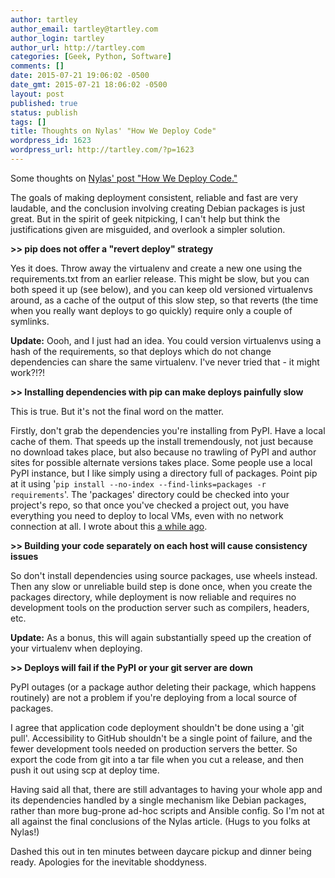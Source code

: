 ```yaml
---
author: tartley
author_email: tartley@tartley.com
author_login: tartley
author_url: http://tartley.com
categories: [Geek, Python, Software]
comments: []
date: 2015-07-21 19:06:02 -0500
date_gmt: 2015-07-21 18:06:02 -0500
layout: post
published: true
status: publish
tags: []
title: Thoughts on Nylas' "How We Deploy Code"
wordpress_id: 1623
wordpress_url: http://tartley.com/?p=1623
---
```


Some thoughts on [Nylas' post "How We Deploy
Code."](https://nylas.com/blog/packaging-deploying-python)

The goals of making deployment consistent, reliable and fast are very
laudable, and the conclusion involving creating Debian packages is just
great. But in the spirit of geek nitpicking, I can't help but think the
justifications given are misguided, and overlook a simpler solution.

**&gt;&gt; pip does not offer a "revert deploy" strategy**

Yes it does. Throw away the virtualenv and create a new one using the
requirements.txt from an earlier release. This might be slow, but you
can both speed it up (see below), and you can keep old versioned
virtualenvs around, as a cache of the output of this slow step, so that
reverts (the time when you really want deploys to go quickly) require
only a couple of symlinks.

**Update:** Oooh, and I just had an idea. You could version virtualenvs
using a hash of the requirements, so that deploys which do not change
dependencies can share the same virtualenv. I've never tried that - it
might work?!?!

**&gt;&gt; Installing dependencies with pip can make deploys painfully
slow**

This is true. But it's not the final word on the matter.

Firstly, don't grab the dependencies you're installing from PyPI. Have a
local cache of them. That speeds up the install tremendously, not just
because no download takes place, but also because no trawling of PyPI
and author sites for possible alternate versions takes place. Some
people use a local PyPI instance, but I like simply using a directory
full of packages. Point pip at it using
'`pip install --no-index --find-links=packages -r requirements`'. The
'packages' directory could be checked into your project's repo, so that
once you've checked a project out, you have everything you need to
deploy to local VMs, even with no network connection at all. I wrote
about this [a while ago](http://tartley.com/?p=1423).

**&gt;&gt; Building your code separately on each host will cause
consistency issues**

So don't install dependencies using source packages, use wheels instead.
Then any slow or unreliable build step is done once, when you create the
packages directory, while deployment is now reliable and requires no
development tools on the production server such as compilers, headers,
etc.

**Update:** As a bonus, this will again substantially speed up the
creation of your virtualenv when deploying.

**&gt;&gt; Deploys will fail if the PyPI or your git server are down**

PyPI outages (or a package author deleting their package, which happens
routinely) are not a problem if you're deploying from a local source of
packages.

I agree that application code deployment shouldn't be done using a 'git
pull'. Accessibility to GitHub shouldn't be a single point of failure,
and the fewer development tools needed on production servers the better.
So export the code from git into a tar file when you cut a release, and
then push it out using scp at deploy time.

Having said all that, there are still advantages to having your whole
app and its dependencies handled by a single mechanism like Debian
packages, rather than more bug-prone ad-hoc scripts and Ansible config.
So I'm not at all against the final conclusions of the Nylas article.
(Hugs to you folks at Nylas!)

Dashed this out in ten minutes between daycare pickup and dinner being
ready. Apologies for the inevitable shoddyness.
